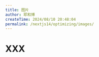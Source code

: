 ```yaml
---
title: 图片
author: 耶和博
createTime: 2024/08/10 20:48:04
permalink: /nextjs14/optimizing/images/
---
```


# XXX